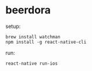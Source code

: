 # beerdora

setup:
```
brew install watchman
npm install -g react-native-cli
```

run:
```
react-native run-ios
```
